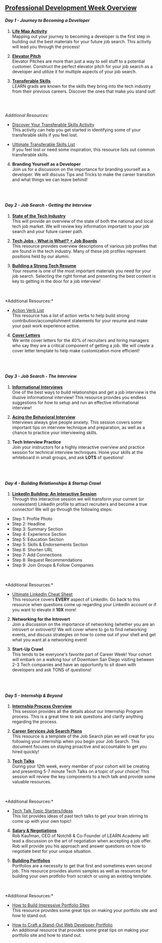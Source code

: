 ## [Professional Development Week Overview](https://drive.google.com/open?id=1YJ3xjWFbIVwKSYQuNNeVwX0kfCsypM5v)

#### *Day 1 - Journey to Becoming a Developer*

1) **[Life Map Activity](https://drive.google.com/open?id=1ozeqFsKONEQcnfOxB2D0tiTvRRBbytCT)**
<br/> Mapping out your journey to becoming a developer is the first step in building out the best materials for your future job search. This activity will lead you through the process!

2) **[Elevator Pitch](https://drive.google.com/open?id=1UfjhrwRjrMkYpz740tWm4u9cc4U6oMOL)**
<br/> Elevator Pitches are more than just a way to sell stuff to a potential customer. Construct the perfect elevator pitch for your job search as a developer and utilize it for multiple aspects of your job search.

3) **[Transferable Skills](https://drive.google.com/open?id=1KUGRySyAFHJK9Nws9IqppIeNL-3Njv94)**
<br/> LEARN grads are known for the skills they bring into the tech industry from their previous careers. Discover the ones that make you stand out!
<br/>
<br/>

*Additional Resources:*

* [Discover Your Transferable Skills Activity](https://drive.google.com/open?id=11TLSBMZ1fU2rmTVOjQ0_cOsD3HENpz51)
<br/> This activity can help you get started in identifying some of your transferable skills if you feel lost.

* [Ultimate Transferable Skills List](https://drive.google.com/open?id=1QovyA0xki73_RTNhQQ9UronUtgvQu9bD)
<br/> If you feel lost or need some inspiration, this resource lists out common transferable skills.

4) **Branding Yourself as a Developer**
<br/>Join us for a discussion on the importance for branding yourself as a developer. We will discuss Tips and Tricks to make the career transition and what things we can leave behind!
<br/>
<br/>

#### *Day 2 - Job Search - Getting the Interview*
1) **[State of the Tech Industry](https://drive.google.com/open?id=1aPexgvHxvBnMcWT8QyM54KKlMz7FJE9P)**
<br/> This will provide an overview of the state of both the national and local tech job market. We will review key information important to your job search and your future career path.

2) **[Tech Jobs - What is What!? + Job Boards](https://drive.google.com/open?id=1_XaB5GDpyzvxpnqhu9pnQat-cnkgyVZf)**
<br/> This resource provides overview descriptions of various job profiles that are found in the tech industry. Many of these job profiles represent positions held by our alumni.

3) **[Building a Strong Tech Resume](https://drive.google.com/open?id=1fvzXM9BjlquFlMOWviJohYyn5YGhZX-V)**
<br/> Your resume is one of the most important materials you need for your job search. Selecting the right format and presenting the best content is key to getting in the door for a job interview!
<br/>
<br/>
*Additional Resources:*

* [Action Verb List](https://drive.google.com/open?id=12BJRZ1fgbKPaBBdfWw-TfFuDDEXbzzxp)
<br/> This resource has a list of action verbs to help build strong contribution/accomplishment statements for your resume and make your past work experience active.

4) **[Cover Letters](https://drive.google.com/open?id=1zyrs54163RXwCePCpMYKjlNt1EDpc9q3)**
<br/> We write cover letters for the 40% of recruiters and hiring managers who say they are a critical component of getting a job. We will create a cover letter template to help make customization more efficient!
<br/>
<br/>

#### *Day 3 - Job Search - The Interview*
1) **[Informational Interviews](https://drive.google.com/open?id=1Ct86M4aApYEDBdNN_4uSvtkbSLGVv3ui)**
<br/> One of the best ways to build relationships and get a job interview is the illusive informational interview! This resource provides you endless suggestions for how to setup and run an effective informational interview!

2) **[Acing the Behavioral Interview](https://drive.google.com/open?id=1BVYV42B-4tDQIgJMCbAsafQut91M-1e8)**
<br/> Interviews always give people anxiety. This session covers some important tips on interview technique and preparation, as well as a chance to practice your interviewing skills.

3) **Tech Interview Practice**
<br/> Join your instructors for a highly interactive overview and practice session for technical interview techniques. Hone your skills at the whiteboard in small groups, and ask **LOTS** of questions!
<br/>
<br/>

#### *Day 4 - Building Relationships & Startup Crawl*
1) **[LinkedIn Building: An Interactive Session](https://drive.google.com/open?id=1eOTUFjVxdmWVizuQhIlb3eqRJ7LNVqkm)**
<br/> Through this interactive session we will transform your current (or nonexistent) LinkedIn profile to attract recruiters and become a true connector! We will go through the following steps:
* Step 1: Profile Photo
* Step 2: Headline
* Step 3: Summary Section
* Step 4: Experience Section
* Step 5: Education Section
* Step 5: Skills & Endorsements Section
* Step 6: Shorten URL
* Step 7: Add Connections
* Step 8: Request Recommendations
* Step 9: Join Groups & Follow Companies
<br/>
<br/>
*Additional Resources:*

  * [Ultimate LinkedIn Cheat Sheet](https://drive.google.com/open?id=1Ya1cXIh6louPU6HjAPpvA6-mY4UsrTDw)
<br/> This resource covers **EVERY** aspect of LinkedIn. Go back to this resource when questions come up regarding your LinkedIn account or if you want to elevate it **10X** more!

2) **Networking for the Introvert**
<br/> Join a discussion on the importance of networking (whether you are an introvert or extrovert)! We will cover where to go to find networking events, and discuss strategies on how to come out of your shell and get what you want at a networking event!

3) **Start-Up Crawl**
<br/> This tends to be everyone's favorite part of Career Week! Your cohort will embark on a walking tour of Downtown San Diego visiting between 2-3 Tech companies and have an  opportunity to sit down with developers and ask TONS of questions!
<br/>
<br/>

#### *Day 5 - Internship & Beyond*  
1) **[Internship Process Overview](https://drive.google.com/open?id=1bW5Ns_H03ILRBRJy9ZSkFAIdQ2eDxP_6)**
<br/> This session provides all the details about our Internship Program process. This is a great time to ask questions and clarify anything regarding the process.  

2) **[Career Services Job Search Plans](https://drive.google.com/open?id=19rDDHBrQMLduLvqzfpJ8pGysb6wGbx4B)**
<br/> This resource is a template of the Job Search plan we will creat for you following your internship when you begin your Job Search. This document focuses on staying proactive and accountable to get you hired quickly!

3) **[Tech Talks](https://drive.google.com/open?id=1Rau9mgWGntjNUubxflmKY4XEL8XLMrVJ)**
<br/> During your 12th week, every member of your cohort will be creating and presenting 5-7 minute Tech Talks on a topic of your choice! This session will review the key components to a tech talk and provide some valuable resources.
<br/>
<br/> *Additional Resources:*

* [Tech Talk Topic Starters/Ideas](https://drive.google.com/open?id=1uc4bdce2X8izHZa_L_CBdmi0G_jCoEgU)
<br/> This list provides ideas of past tech talks to get your brain stirring to come up with your own topic!

4) **[Salary & Negotiations](https://drive.google.com/open?id=1Ni0PY3b-8D_DYb8Whqd5gZ0FGKZ-gf9_)**
<br/> Rob Kaufman, CEO of Notch8 & Co-Founder of LEARN Academy will lead a discussion on the art of negotiation when accepting a job offer. Rob will provide you his approach and answer questions on how to negotiate best for your unique situation.

5) **[Building Portfolios](https://drive.google.com/open?id=1ra1o7vxjfJNNF2kX1WgTWmYjPayhfHXL-oTuyWUPO5k)**
<br/> Portfolios are a necessity to get that first and sometimes even second job. This resource provides alumni samples as well as resources for building your own protfolio from scratch or using an existing template.
<br/>
<br/> *Additional Resources:*

* [How to Build Impressive Portfolio Sites](https://drive.google.com/open?id=1pBz0SnAR_144tz-7ogHiPdpcDSPd1OBEyAq51ZSetoI)
<br/> This resource provides some great tips on making your portfolio site and how to stand out.

* [How to Craft a Stand-Out Web Developer Portfolio](https://drive.google.com/open?id=1ZMxSUxpYCXwn6MfZrN0xCFrHU1f_yslrGwkeE_qEc_0)
<br/> An additional resource that provides some great tips on making your portfolio site and how to stand out.
